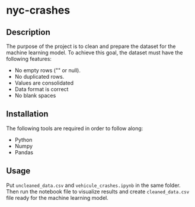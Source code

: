 # nyc-crashes

## Description
The purpose of the project is to clean and prepare the dataset  for the machine learning model. To achieve this goal, the dataset must have the following features:
- No empty rows ("" or null).
- No duplicated rows.
- Values are consolidated
- Data format is correct
- No blank spaces 

## Installation
The following tools are required in order to follow along:
- Python 
- Numpy
- Pandas 
## Usage
Put `uncleaned_data.csv` and `vehicule_crashes.ipynb` in the same folder. Then run the notebook file to visualize results and create `cleaned_data.csv` file ready for the machine learning model.